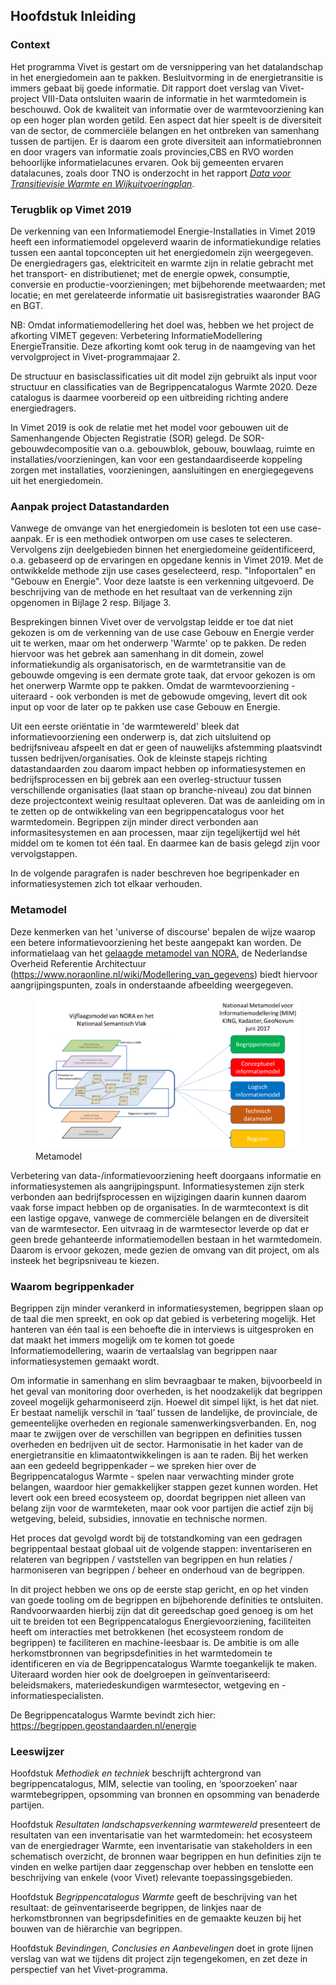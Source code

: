Hoofdstuk Inleiding
-------------------

### Context
Het programma Vivet is gestart om de versnippering van het datalandschap in het energiedomein aan te pakken. Besluitvorming in de energietransitie is immers gebaat bij goede informatie. Dit rapport doet verslag van Vivet-project VIII-Data ontsluiten waarin de informatie in het warmtedomein is beschouwd. Ook de kwaliteit van informatie over de warmtevoorziening kan op een hoger plan worden getild. Een aspect dat hier speelt is de diversiteit van de sector, de commerciële belangen en het ontbreken van samenhang tussen de partijen. Er is daarom een grote diversiteit aan informatiebronnen en door vragers van informatie zoals provincies,CBS en RVO worden behoorlijke informatielacunes ervaren. Ook bij gemeenten ervaren datalacunes, zoals door TNO is onderzocht in het rapport [*Data voor Transitievisie Warmte en Wijkuitvoeringplan*](https://aardgasvrijewijken.nl/documenten/handlerdownloadfiles.ashx?idnv=1701562). 

### Terugblik op Vimet 2019
De verkenning van een Informatiemodel Energie-Installaties in Vimet 2019 heeft een informatiemodel opgeleverd waarin de informatiekundige relaties tussen een aantal topconcepten uit het energiedomein zijn weergegeven. De energiedragers gas, elektriciteit en warmte zijn in relatie gebracht met het transport- en distributienet; met de energie opwek, consumptie, conversie en productie-voorzieningen; met bijbehorende meetwaarden; met locatie; en met gerelateerde informatie uit basisregistraties waaronder BAG en BGT.

NB: Omdat informatiemodellering het doel was, hebben we het project de afkorting VIMET gegeven: Verbetering InformatieModellering EnergieTransitie. Deze afkorting komt ook terug in de naamgeving van het vervolgproject in Vivet-programmajaar 2. 

De structuur en basisclassificaties uit dit model zijn gebruikt als input voor structuur en classificaties van de Begrippencatalogus Warmte 2020. Deze catalogus is daarmee voorbereid op een uitbreiding richting andere energiedragers.

In Vimet 2019 is ook de relatie met het model voor gebouwen uit de Samenhangende Objecten Registratie (SOR) gelegd. De SOR-gebouwdecompositie van o.a. gebouwblok, gebouw, bouwlaag, ruimte en installaties/voorzieningen, kan voor een gestandaardiseerde koppeling zorgen met installaties, voorzieningen, aansluitingen en energiegegevens uit het energiedomein. 

### Aanpak project Datastandarden
Vanwege de omvange van het energiedomein is besloten tot een use case-aanpak. Er is een methodiek ontworpen om use cases te selecteren. Vervolgens zijn deelgebieden binnen het energiedomeine geïdentificeerd, o.a. gebaseerd op de ervaringen en opgedane kennis in Vimet 2019. 
Met de ontwikkelde methode zijn use cases geselecteerd, resp. "Infoportalen" en "Gebouw en Energie". Voor deze laatste is een verkenning uitgevoerd. De beschrijving van de methode en het resultaat van de verkenning zijn opgenomen in Bijlage 2 resp. Biljage 3. 

Besprekingen binnen Vivet over de vervolgstap leidde er toe dat niet gekozen is om de verkenning van de use case Gebouw en Energie verder uit te werken, maar om het onderwerp 'Warmte' op te pakken. De reden hiervoor was het gebrek aan samenhang in dit domein, zowel informatiekundig als organisatorisch, en de warmtetransitie van de gebouwde omgeving is een dermate grote taak, dat ervoor gekozen is om het onerwerp Warmte opp te pakken. Omdat de warmtevoorziening - uiteraard - ook verbonden is met de gebowude omgeving, levert dit ook input op voor de later op te pakken use case Gebouw en Energie. 

Uit een eerste oriëntatie in 'de warmtewereld' bleek dat informatievoorziening een onderwerp is, dat zich uitsluitend op bedrijfsniveau afspeelt en dat er geen of nauwelijks afstemming plaatsvindt tussen bedrijven/organisaties. Ook de kleinste stapejs richting datastandaarden zou daarom impact hebben op informatiesystemen en bedrijfsprocessen en bij gebrek aan een overleg-structuur tussen verschillende organisaties (laat staan op branche-niveau) zou dat binnen deze projectcontext weinig resultaat opleveren. Dat was de aanleiding om in te zetten op de ontwikkeling van een begrippencatalogus voor het warmtedomein. Begrippen zijn minder direct verbonden aan informasitesystemen en aan processen, maar zijn tegelijkertijd wel hét middel om te komen tot één taal. En daarmee kan de basis gelegd zijn voor vervolgstappen. 

In de volgende paragrafen is nader beschreven hoe begripenkader en informatiesystemen zich tot elkaar verhouden. 

### Metamodel
Deze kenmerken van het 'universe of discourse' bepalen de wijze waarop een betere informatievoorziening het beste aangepakt kan worden. De informatielaag van het [gelaagde metamodel van NORA](https://www.noraonline.nl/wiki/Vijflaagsmodel), de Nederlandse Overheid Referentie Architectuur (https://www.noraonline.nl/wiki/Modellering_van_gegevens) biedt hiervoor aangrijpingspunten, zoals in onderstaande afbeelding weergegeven. 

<figure id="Metamodel">
<img src="media/Lagen_Nationaal_Metamodel.png" alt="">
<figcaption>Metamodel</figcaption>
</figure>

Verbetering van data-/informatievoorziening heeft doorgaans informatie en informatiesystemen als aangrijpingspunt. Informatiesystemen zijn sterk verbonden aan bedrijfsprocessen en wijzigingen daarin kunnen daarom vaak forse impact hebben op de organisaties. In de warmtecontext is dit een lastige opgave, vanwege de commerciële belangen en de diversiteit van de warmtesector. Een uitvraag in de warmtesector leverde op dat er geen brede gehanteerde informatiemodellen bestaan in het warmtedomein. Daarom is ervoor gekozen, mede gezien de omvang van dit project,  om als insteek het begripsniveau te kiezen. 

### Waarom begrippenkader
Begrippen zijn minder verankerd in informatiesystemen, begrippen slaan op de taal die men spreekt, en ook op dat gebied is verbetering mogelijk. Het hanteren van één taal is een behoefte die in interviews is uitgesproken en dat maakt het immers mogelijk om te komen tot goede Informatiemodellering, waarin de vertaalslag van begrippen naar informatiesystemen gemaakt wordt. 

Om informatie in samenhang en slim bevraagbaar te maken, bijvoorbeeld in het geval van monitoring door overheden, is het noodzakelijk dat begrippen zoveel mogelijk geharmoniseerd zijn. Hoewel dit simpel lijkt, is het dat niet. Er bestaat namelijk verschil in ‘taal’ tussen de landelijke, de provinciale, de gemeentelijke overheden en regionale samenwerkingsverbanden.  En, nog maar te zwijgen over de verschillen van begrippen en definities tussen overheden en bedrijven uit de sector. Harmonisatie in het kader van de energietransitie en klimaatontwikkelingen is aan te raden. Bij het werken aan een gedeeld begrippenkader – we spreken hier over de Begrippencatalogus Warmte - spelen naar verwachting minder grote belangen, waardoor hier gemakkelijker stappen gezet kunnen worden. Het levert ook een breed ecosysteem op, doordat begrippen niet alleen van belang zijn voor de warmteketen, maar ook voor partijen die actief zijn bij wetgeving, beleid, subsidies, innovatie en technische normen. 

Het proces dat gevolgd wordt bij de totstandkoming van een gedragen begrippentaal bestaat globaal uit de volgende stappen: inventariseren en relateren van begrippen / vaststellen van begrippen en hun relaties / harmoniseren van begrippen / beheer en onderhoud van de begrippen. 

In dit project hebben we ons op de eerste stap gericht, en op het vinden van goede tooling om de begrippen en bijbehorende definities te ontsluiten. Randvoorwaarden hierbij zijn dat dit gereedschap goed genoeg is om het uit te breiden tot een Begrippencatalogus Energievoorziening, faciliteiten heeft om interacties met betrokkenen (het ecosysteem rondom de begrippen) te faciliteren en machine-leesbaar is. 
De ambitie is om alle herkomstbronnen van begripsdefinities in het warmtedomein te identificeren en via de Begrippencatalogus Warmte toegankelijk te maken. Uiteraard worden hier ook de doelgroepen in geïnventariseerd: beleidsmakers, materiedeskundigen warmtesector, wetgeving en -informatiespecialisten.  

De Begrippencatalogus Warmte bevindt zich hier: https://begrippen.geostandaarden.nl/energie

### Leeswijzer

Hoofdstuk *Methodiek en techniek* beschrijft achtergrond van begrippencatalogus,
MIM, selectie van tooling, en ‘spoorzoeken’ naar warmtebegrippen, opsomming van
bronnen en opsomming van benaderde partijen.

Hoofdstuk *Resultaten landschapsverkenning warmtewereld* presenteert de resultaten van een inventarisatie van het warmtedomein: het ecosysteem van de energiedrager Warmte, een inventarisatie van stakeholders in een schematisch overzicht, de bronnen waar begrippen en hun definities zijn te vinden en welke partijen daar zeggenschap over hebben en tenslotte een beschrijving van enkele (voor Vivet) relevante toepassingsgebieden. 

Hoofdstuk *Begrippencatalogus Warmte* geeft de beschrijving van het resultaat: de
geïnventariseerde begrippen, de linkjes naar de herkomstbronnen van
begripsdefinities en de gemaakte keuzen bij het bouwen van de hiërarchie van
begrippen.

Hoofdstuk *Bevindingen, Conclusies en Aanbevelingen* doet in grote lijnen verslag van wat we tijdens dit
project zijn tegengekomen, en zet deze in perspectief van het Vivet-programma.
